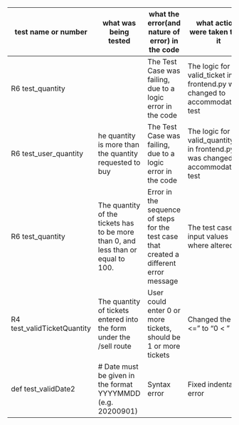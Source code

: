 |  test name or number         | what was being tested                                                              | what the error(and nature of error) in the code                                         |  what actions were taken to fix it                                                      |
|------------------------------|------------------------------------------------------------------------------------|-----------------------------------------------------------------------------------------|-----------------------------------------------------------------------------------------|
| R6 test_quantity             |                                                                                    | The Test Case was failing, due to a logic error in the code                             | The logic for  valid_ticket in frontend.py  was changed to accommodate the test         |
| R6 test_user_quantity        | he quantity is more than the quantity requested to buy                             | The Test Case was failing, due to a logic error in the code                             | The logic for  valid_quantity_buy in frontend.py  was changed to accommodate the test   |
| R6 test_quantity             |  The quantity of the tickets has to be more than 0, and less than or equal to 100. | Error in the sequence of steps for the test case that created a different error message | The test case input values where altered                                                |
| R4 test_validTicketQuantity  | The quantity of tickets entered into the form under the /sell route                | User could enter 0 or more tickets, should be 1 or more tickets                         | Changed the “0 <=” to “0 < ”                                                            |
| def test_validDate2          |     # Date must be given in the format YYYYMMDD (e.g. 20200901)                    | Syntax error                                                                            | Fixed indentation error                                                                 |
